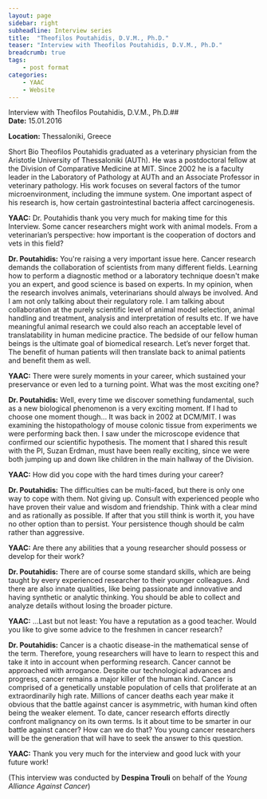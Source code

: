 ```yaml
---
layout: page
sidebar: right
subheadline: Interview series
title:  "Theofilos Poutahidis, D.V.M., Ph.D."
teaser: "Interview with Theofilos Poutahidis, D.V.M., Ph.D."
breadcrumb: true
tags:
    - post format
categories:
    - YAAC
    - Website
---
```


Interview with Theofilos Poutahidis, D.V.M., Ph.D.##   
**Date:** 15.01.2016   

**Location:** Thessaloniki, Greece   


Short Bio
Theofilos Poutahidis graduated as a veterinary physician from the Aristotle University of Thessaloniki (AUTh). He was a postdoctoral fellow at the Division of Comparative Medicine at MIT. Since 2002 he is a faculty leader in the Laboratory of Pathology at AUTh and an Associate Professor in veterinary pathology.  His work focuses on several factors of the tumor microenvironment, including the immune system. One important aspect of his research is, how certain gastrointestinal bacteria affect carcinogenesis.

**YAAC:** Dr. Poutahidis thank you very much for making time for this Interview. Some cancer researchers might work with animal models. From a veterinarian’s perspective: how important is the cooperation of doctors and vets in this field? 

**Dr. Poutahidis:** You're raising a very important issue here. Cancer research demands the collaboration of scientists from many different fields. Learning how to perform a diagnostic method or a laboratory technique doesn't make you an expert, and good science is based on experts. In my opinion, when the research involves animals, veterinarians should always be involved. And I am not only talking about their regulatory role. I am talking about collaboration at the purely scientific level of animal model selection, animal handling and treatment, analysis and interpretation of results etc. If we have meaningful animal research we could also reach an acceptable level of translatability in human medicine practice. The bedside of our fellow human beings is the ultimate goal of biomedical research. Let’s never forget that. The benefit of human patients will then translate back to animal patients and benefit them as well.  

**YAAC:** There were surely moments in your career, which sustained your preservance or even led to a turning point. What was the most exciting one?   

**Dr. Poutahidis:** Well, every time we discover something fundamental, such as a new biological phenomenon is a very exciting moment. If I had to choose one moment though... It was back in 2002 at DCM/MIT. I was examining the histopathology of mouse colonic tissue from experiments we were performing back then. I saw under the microscope evidence that confirmed our scientific hypothesis. The moment that I shared this result with the PI, Suzan Erdman, must have been really exciting, since we were both jumping up and down like children in the main hallway of the Division. 

**YAAC:** How did you cope with the hard times during your career?   

**Dr. Poutahidis:** The difficulties can be multi-faced, but there is only one way to cope with them. Not giving up. Consult with experienced people who have proven their value and wisdom and friendship. Think with a clear mind and as rationally as possible. If after that you still think is worth it, you have no other option than to persist. Your persistence though should be calm rather than aggressive.  

**YAAC:** Are there any abilities that a young researcher should possess or develop for their work?

**Dr. Poutahidis:** There are of course some standard skills, which are being taught by every experienced researcher to their younger colleagues. And there are also innate qualities, like being passionate and innovative and having synthetic or analytic thinking. You should be able to collect and analyze details without losing the broader picture. 

**YAAC:** …Last but not least: You have a reputation as a good teacher. Would you like to give some advice to the freshmen in cancer research?

**Dr. Poutahidis:** Cancer is a chaotic disease-in the mathematical sense of the term. Therefore, young researchers will have to learn to respect this and take it into in account when performing research. Cancer cannot be approached with arrogance. Despite our technological advances and progress, cancer remains a major killer of the human kind. Cancer is comprised of a genetically unstable population of cells that proliferate at an extraordinarily high rate. Millions of cancer deaths each year make it obvious that the battle against cancer is asymmetric, with human kind often being the weaker element. To date, cancer research efforts directly confront malignancy on its own terms. Is it about time to be smarter in our battle against cancer? How can we do that? You young cancer researchers will be the generation that will have to seek the answer to this question.   
  

**YAAC:** Thank you very much for the interview and good luck with your future work!

(This interview was conducted by **Despina Trouli** on behalf of the _Young Alliance Against Cancer_)


